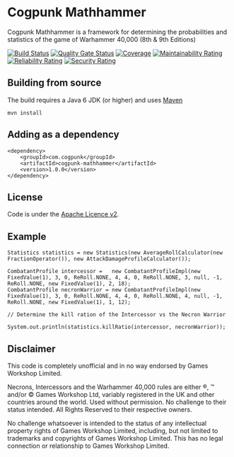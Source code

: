 # Cogpunk Mathhammer

Cogpunk Mathhammer is a framework for determining the probabilities and statistics of the game of Warhammer 40,000 (8th & 9th Editions)

[![Build Status](https://travis-ci.com/cogpunk/mathhammer.svg?branch=main)](https://travis-ci.com/cogpunk/mathhammer)
[![Quality Gate Status](https://sonarcloud.io/api/project_badges/measure?project=cogpunk_mathhammer&metric=alert_status)](https://sonarcloud.io/dashboard?id=cogpunk_mathhammer)
[![Coverage](https://sonarcloud.io/api/project_badges/measure?project=cogpunk_mathhammer&metric=coverage)](https://sonarcloud.io/dashboard?id=cogpunk_mathhammer)
[![Maintainability Rating](https://sonarcloud.io/api/project_badges/measure?project=cogpunk_mathhammer&metric=sqale_rating)](https://sonarcloud.io/dashboard?id=cogpunk_mathhammer)
[![Reliability Rating](https://sonarcloud.io/api/project_badges/measure?project=cogpunk_mathhammer&metric=reliability_rating)](https://sonarcloud.io/dashboard?id=cogpunk_mathhammer)
[![Security Rating](https://sonarcloud.io/api/project_badges/measure?project=cogpunk_mathhammer&metric=security_rating)](https://sonarcloud.io/dashboard?id=cogpunk_mathhammer)

## Building from source

The build requires a Java 6 JDK (or higher) and uses [Maven](https://maven.apache.org)

	mvn install

## Adding as a dependency

	<dependency>
		<groupId>com.cogpunk</groupId>
		<artifactId>cogpunk-mathhammer</artifactId>
		<version>1.0.0</version>
	</dependency>

## License

Code is under the [Apache Licence v2](https://www.apache.org/licenses/LICENSE-2.0.txt).

## Example

	Statistics statistics = new Statistics(new AverageRollCalculator(new FractionOperator()), new AttackDamageProfileCalculator());
			
	CombatantProfile intercessor =   new CombatantProfileImpl(new FixedValue(1), 3, 0, ReRoll.NONE, 4, 4, 0, ReRoll.NONE, 3, null, -1, ReRoll.NONE, new FixedValue(1), 2, 18);
	CombatantProfile necronWarrior = new CombatantProfileImpl(new FixedValue(1), 3, 0, ReRoll.NONE, 4, 4, 0, ReRoll.NONE, 4, null, -1, ReRoll.NONE, new FixedValue(1), 1, 12);
		
	// Determine the kill ration of the Intercessor vs the Necron Warrior
		
	System.out.println(statistics.killRatio(intercessor, necronWarrior));

## Disclaimer

This code is completely unofficial and in no way endorsed by Games Workshop Limited.

Necrons, Intercessors and the Warhammer 40,000 rules are either ®, ™ and/or © Games Workshop Ltd, variably registered in the UK and other countries around the world. Used without permission. No challenge to their status intended. All Rights Reserved to their respective owners.

No challenge whatsoever is intended to the status of any intellectual property rights of Games Workshop Limited, including, but not limited to trademarks and copyrights of Games Workshop Limited. This has no legal connection or relationship to Games Workshop Limited.